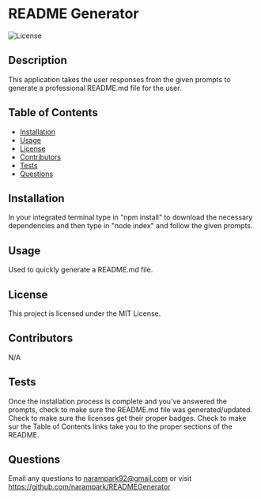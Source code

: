 # README Generator
![License](https://img.shields.io/badge/License-MIT-blue.svg)
        
## Description
This application takes the user responses from the given prompts to generate a professional README.md file for the user.
        
## Table of Contents
- [Installation](#installation)
- [Usage](#usage)
- [License](#license)
- [Contributors](#contributors)
- [Tests](#tests)
- [Questions](#questions)

## Installation
In your integrated terminal type in "npm install" to download the necessary dependencies and then type in "node index" and follow the given prompts.

## Usage
Used to quickly generate a README.md file.

## License
This project is licensed under the MIT License.

## Contributors
N/A

## Tests
Once the installation process is complete and you've answered the prompts, check to make sure the README.md file was generated/updated. Check to make sure the licenses get their proper badges. Check to make sur the Table of Contents links take you to the proper sections of the README.

## Questions
Email any questions to narampark92@gmail.com or visit https://github.com/narampark/READMEGenerator